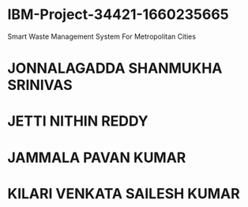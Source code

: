 # IBM-Project-34421-1660235665
Smart Waste Management System For Metropolitan Cities

# JONNALAGADDA SHANMUKHA SRINIVAS
# JETTI NITHIN REDDY
# JAMMALA PAVAN KUMAR
# KILARI VENKATA SAILESH KUMAR
